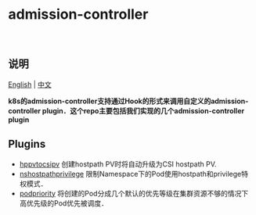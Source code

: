 # admission-controller
　
## 说明

[English](README.md) | [中文](README-zh.md)

**k8s的admission-controller支持通过Hook的形式来调用自定义的admission-controller plugin．这个repo主要包括我们实现的几个admission-controller plugin**

## Plugins

* [hppvtocsipv](https://github.com/Rhealb/admission-controller/tree/master/pkg/hppvtocsipv) 创建hostpath PV时将自动升级为CSI hostpath PV.
* [nshostpathprivilege](https://github.com/Rhealb/admission-controller/tree/master/pkg/nshostpathprivilege) 限制Namespace下的Pod使用hostpath和privilege特权模式．
* [podpriority](https://github.com/Rhealb/admission-controller/tree/master/pkg/podpriority) 将创建的Pod分成几个默认的优先等级在集群资源不够的情况下高优先级的Pod优先被调度．
